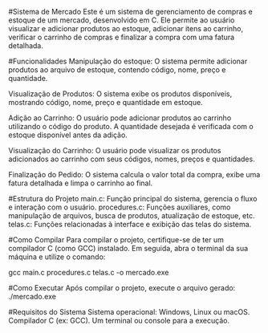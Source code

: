 #Sistema de Mercado
Este é um sistema de gerenciamento de compras e estoque de um mercado, desenvolvido em C. Ele permite ao usuário visualizar e adicionar produtos ao estoque, adicionar itens ao carrinho, verificar o carrinho de compras e finalizar a compra com uma fatura detalhada.

#Funcionalidades
Manipulação do estoque:
O sistema permite adicionar produtos ao arquivo de estoque, contendo código, nome, preço e quantidade.

Visualização de Produtos:
O sistema exibe os produtos disponíveis, mostrando código, nome, preço e quantidade em estoque.

Adição ao Carrinho:
O usuário pode adicionar produtos ao carrinho utilizando o código do produto. A quantidade desejada é verificada com o estoque disponível antes da adição.

Visualização do Carrinho:
O usuário pode visualizar os produtos adicionados ao carrinho com seus códigos, nomes, preços e quantidades.

Finalização do Pedido:
O sistema calcula o valor total da compra, exibe uma fatura detalhada e limpa o carrinho ao final.

#Estrutura do Projeto
main.c: Função principal do sistema, gerencia o fluxo e interação com o usuário.
procedures.c: Funções auxiliares, como manipulação de arquivos, busca de produtos, atualização de estoque, etc.
telas.c: Funções relacionadas à interface e exibição das telas do sistema.

#Como Compilar
Para compilar o projeto, certifique-se de ter um compilador C (como GCC) instalado. Em seguida, abra o terminal da sua máquina e utilize o comando:

gcc main.c procedures.c telas.c -o mercado.exe

#Como Executar
Após compilar o projeto, execute o arquivo gerado:
./mercado.exe

#Requisitos do Sistema
Sistema operacional: Windows, Linux ou macOS.
Compilador C (ex: GCC).
Um terminal ou console para a execução.
